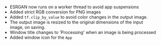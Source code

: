 - ESRGAN now runs on a worker thread to avoid app suspensions
- Added strict RGB conversion for PNG images
- Added `tf.clip_by_value` to avoid color changes in the 
output image.
- The output image is resized to the original dimensions 
of the input image, on saving.
- Window title changes to 'Processing' when an image is 
being processed
- Added window icon for the `App`